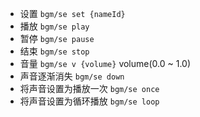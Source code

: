 - 设置 `bgm/se set {nameId}`
- 播放 `bgm/se play`
- 暂停 `bgm/se pause`
- 结束 `bgm/se stop`
- 音量 `bgm/se v {volume}` volume(0.0 ~ 1.0)
- 声音逐渐消失 `bgm/se down`
- 将声音设置为播放一次 `bgm/se once`
- 将声音设置为循环播放 `bgm/se loop`
